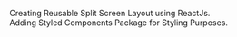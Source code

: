 Creating Reusable Split Screen Layout using ReactJs.<br />
Adding Styled Components Package for Styling Purposes.
